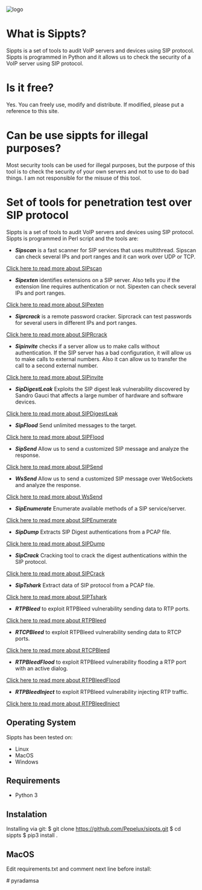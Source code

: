 ![logo](http://blog.pepelux.org/wp-content/uploads/logo-de-sippts.png)


# What is Sippts? #

Sippts is a set of tools to audit VoIP servers and devices using SIP protocol. Sippts is programmed in Python and it allows us to check the security of a VoIP server using SIP protocol.

# Is it free? #

Yes. You can freely use, modify and distribute. If modified, please put a reference to this site.

# Can be use sippts for illegal purposes? #

Most security tools can be used for illegal purposes, but the purpose of this tool is to check the security of your own servers and not to use to do bad things. I am not responsible for the misuse of this tool.

# Set of tools for penetration test over SIP protocol #

Sippts is a set of tools to audit VoIP servers and devices using SIP protocol. Sippts is programmed in Perl script and the tools are:
  * _**Sipscan**_ is a fast scanner for SIP services that uses multithread. Sipscan can check several IPs and port ranges and it can work over UDP or TCP.

[Click here to read more about SIPscan](https://github.com/Pepelux/sippts/wiki/SIPscan)

  * _**Sipexten**_ identifies extensions on a SIP server. Also tells you if the extension line requires authentication or not. Sipexten can check several IPs and port ranges.

[Click here to read more about SIPexten](https://github.com/Pepelux/sippts/wiki/SIPexten)

  * _**Siprcrack**_ is a remote password cracker. Siprcrack can test passwords for several users in different IPs and port ranges.

[Click here to read more about SIPRcrack](https://github.com/Pepelux/sippts/wiki/SIPRCrack)

  * _**Sipinvite**_ checks if a server allow us to make calls without authentication. If the SIP server has a bad configuration, it will allow us to make calls to external numbers. Also it can allow us to transfer the call to a second external number.

[Click here to read more about SIPinvite](https://github.com/Pepelux/sippts/wiki/SIPinvite)

  * _**SipDigestLeak**_ Exploits the SIP digest leak vulnerability discovered by Sandro Gauci that affects a large number of hardware and software devices.

[Click here to read more about SIPDigestLeak](https://github.com/Pepelux/sippts/wiki/SIPDigestLeak)

  * _**SipFlood**_ Send unlimited messages to the target.

[Click here to read more about SIPFlood](https://github.com/Pepelux/sippts/wiki/SIPFlood)

  * _**SipSend**_ Allow us to send a customized SIP message and analyze the response.

[Click here to read more about SIPSend](https://github.com/Pepelux/sippts/wiki/SIPSend)

  * _**WsSend**_ Allow us to send a customized SIP message over WebSockets and analyze the response.

[Click here to read more about WsSend](https://github.com/Pepelux/sippts/wiki/WsSend)

  * _**SipEnumerate**_ Enumerate available methods of a SIP service/server.

[Click here to read more about SIPEnumerate](https://github.com/Pepelux/sippts/wiki/SIPEnumerate)

  * _**SipDump**_ Extracts SIP Digest authentications from a PCAP file.

[Click here to read more about SIPDump](https://github.com/Pepelux/sippts/wiki/SIPDump)

  * _**SipCrack**_ Cracking tool to crack the digest authentications within the SIP protocol.

[Click here to read more about SIPCrack](https://github.com/Pepelux/sippts/wiki/SIPCrack)

  * _**SipTshark**_ Extract data of SIP protocol from a PCAP file.

[Click here to read more about SIPTshark](https://github.com/Pepelux/sippts/wiki/SIPTshark)

  * _**RTPBleed**_ to exploit RTPBleed vulnerability sending data to RTP ports.

[Click here to read more about RTPBleed](https://github.com/Pepelux/sippts/wiki/RTPBleed)

  * _**RTCPBleed**_ to exploit RTPBleed vulnerability sending data to RTCP ports.

[Click here to read more about RTCPBleed](https://github.com/Pepelux/sippts/wiki/RTCPBleed)

  * _**RTPBleedFlood**_ to exploit RTPBleed vulnerability flooding a RTP port with an active dialog.

[Click here to read more about RTPBleedFlood](https://github.com/Pepelux/sippts/wiki/RTPBleedFlood)

* _**RTPBleedInject**_ to exploit RTPBleed vulnerability injecting RTP traffic.

[Click here to read more about RTPBleedInject](https://github.com/Pepelux/sippts/wiki/RTPBleedInject)

## Operating System ##
Sippts has been tested on:
  * Linux
  * MacOS
  * Windows

## Requirements ##
  * Python 3
  
## Instalation ##
  Installing via git:
  $ git clone https://github.com/Pepelux/sippts.git
  $ cd sippts
  $ pip3 install .

## MacOS ##
  Edit requirements.txt and comment next line before install:
  
  \# pyradamsa

